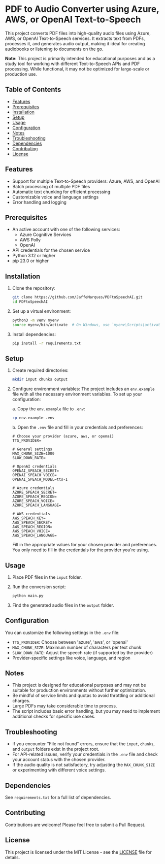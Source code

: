 # PDF to Audio Converter using Azure, AWS, or OpenAI Text-to-Speech

This project converts PDF files into high-quality audio files using Azure, AWS, or OpenAI Text-to-Speech services. It extracts text from PDFs, processes it, and generates audio output, making it ideal for creating audiobooks or listening to documents on the go. 

**Note:** This project is primarily intended for educational purposes and as a study tool for working with different Text-to-Speech APIs and PDF processing. While functional, it may not be optimized for large-scale or production use.

## Table of Contents

- [Features](#features)
- [Prerequisites](#prerequisites)
- [Installation](#installation)
- [Setup](#setup)
- [Usage](#usage)
- [Configuration](#configuration)
- [Notes](#notes)
- [Troubleshooting](#troubleshooting)
- [Dependencies](#dependencies)
- [Contributing](#contributing)
- [License](#license)

## Features

- Support for multiple Text-to-Speech providers: Azure, AWS, and OpenAI
- Batch processing of multiple PDF files
- Automatic text chunking for efficient processing
- Customizable voice and language settings
- Error handling and logging

## Prerequisites

- An active account with one of the following services:
  - Azure Cognitive Services
  - AWS Polly
  - OpenAI
- API credentials for the chosen service
- Python 3.12 or higher
- pip 23.0 or higher

## Installation

1. Clone the repository:
   ```bash
   git clone https://github.com/JaffeMarques/PDFtoSpeechAI.git
   cd PDFtoSpeechAI
   ```

2. Set up a virtual environment:
   ```bash
   python3 -m venv myenv
   source myenv/bin/activate  # On Windows, use `myenv\Scripts\activate`
   ```

3. Install dependencies:
   ```bash
   pip install -r requirements.txt
   ```

## Setup

1. Create required directories:
   ```bash
   mkdir input chunks output
   ```

2. Configure environment variables:
   The project includes an `env.example` file with all the necessary environment variables. To set up your configuration:

   a. Copy the `env.example` file to `.env`:
      ```bash
      cp env.example .env
      ```

   b. Open the `.env` file and fill in your credentials and preferences:

   ```plaintext
   # Choose your provider (azure, aws, or openai)
   TTS_PROVIDER=

   # General settings
   MAX_CHUNK_SIZE=1000
   SLOW_DOWN_RATE=

   # OpenAI credentials
   OPENAI_SPEACH_SECRET=
   OPENAI_SPEACH_VOICE=
   OPENAI_SPEACH_MODEL=tts-1

   # Azure credentials
   AZURE_SPEACH_SECRET=
   AZURE_SPEACH_REGION=
   AZURE_SPEACH_VOICE=
   AZURE_SPEACH_LANGUAGE=

   # AWS credentials
   AWS_SPEACH_KEY=
   AWS_SPEACH_SECRET=
   AWS_SPEACH_REGION=
   AWS_SPEACH_VOICE=
   AWS_SPEACH_LANGUAGE=
   ```

   Fill in the appropriate values for your chosen provider and preferences. You only need to fill in the credentials for the provider you're using.

## Usage

1. Place PDF files in the `input` folder.

2. Run the conversion script:
   ```bash
   python main.py
   ```

3. Find the generated audio files in the `output` folder.

## Configuration

You can customize the following settings in the `.env` file:

- `TTS_PROVIDER`: Choose between 'azure', 'aws', or 'openai'
- `MAX_CHUNK_SIZE`: Maximum number of characters per text chunk
- `SLOW_DOWN_RATE`: Adjust the speech rate (if supported by the provider)
- Provider-specific settings like voice, language, and region

## Notes

- This project is designed for educational purposes and may not be suitable for production environments without further optimization.
- Be mindful of service limits and quotas to avoid throttling or additional charges.
- Large PDFs may take considerable time to process.
- The script includes basic error handling, but you may need to implement additional checks for specific use cases.

## Troubleshooting

- If you encounter "File not found" errors, ensure that the `input`, `chunks`, and `output` folders exist in the project root.
- For API-related issues, verify your credentials in the `.env` file and check your account status with the chosen provider.
- If the audio quality is not satisfactory, try adjusting the `MAX_CHUNK_SIZE` or experimenting with different voice settings.

## Dependencies

See `requirements.txt` for a full list of dependencies.

## Contributing

Contributions are welcome! Please feel free to submit a Pull Request.

## License

This project is licensed under the MIT License - see the [LICENSE](LICENSE) file for details.
